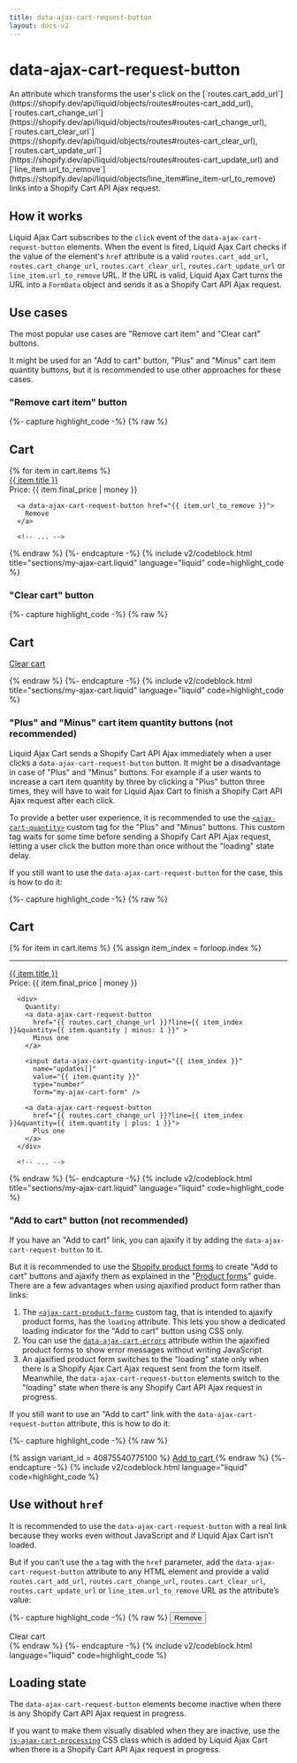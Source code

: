 ```yaml
---
title: data-ajax-cart-request-button
layout: docs-v2
---
```


# data-ajax-cart-request-button

<p class="lead" markdown="1">
An attribute which transforms the user's click on the 
[`routes.cart_add_url`](https://shopify.dev/api/liquid/objects/routes#routes-cart_add_url), 
[`routes.cart_change_url`](https://shopify.dev/api/liquid/objects/routes#routes-cart_change_url), 
[`routes.cart_clear_url`](https://shopify.dev/api/liquid/objects/routes#routes-cart_clear_url), 
[`routes.cart_update_url`](https://shopify.dev/api/liquid/objects/routes#routes-cart_update_url) 
and [`line_item.url_to_remove`](https://shopify.dev/api/liquid/objects/line_item#line_item-url_to_remove) links 
into a Shopify Cart API Ajax request.
</p>

## How it works

Liquid Ajax Cart subscribes to the `click` event of the `data-ajax-cart-request-button` elements.
When the event is fired, Liquid Ajax Cart checks if the value of the element's `href` attribute is a valid 
`routes.cart_add_url`, `routes.cart_change_url`, `routes.cart_clear_url`, `routes.cart_update_url` or `line_item.url_to_remove` URL.
If the URL is valid, Liquid Ajax Cart turns the URL into a `FormData` object and sends it as a Shopify Cart API Ajax request.

## Use cases

The most popular use cases are "Remove cart item" and "Clear cart" buttons. 

It might be used for an "Add to cart" button, "Plus" and "Minus" cart item quantity buttons,
but it is recommended to use other approaches for these cases.

### "Remove cart item" button

{%- capture highlight_code -%}
{% raw %}
<div class="my-cart" data-ajax-cart-section>
  <h2>Cart</h2>

  <div class="my-cart__items">
    {% for item in cart.items %}
      <div><a href="{{ item.url }}">{{ item.title }}</a></div>
      <div>Price: {{ item.final_price | money }}</div>

      <a data-ajax-cart-request-button href="{{ item.url_to_remove }}">
        Remove
      </a>

      <!-- ... -->
{% endraw %}
{%- endcapture -%}
{% include v2/codeblock.html title="sections/my-ajax-cart.liquid" language="liquid" code=highlight_code %}

### "Clear cart" button

{%- capture highlight_code -%}
{% raw %}
<div class="my-cart" data-ajax-cart-section>
  <h2>Cart</h2>

  <a data-ajax-cart-request-button href="{{ routes.cart_clear_url }}">
    Clear cart
  </a>

  <!-- ... -->
{% endraw %}
{%- endcapture -%}
{% include v2/codeblock.html title="sections/my-ajax-cart.liquid" language="liquid" code=highlight_code %}

### "Plus" and "Minus" cart item quantity buttons (not recommended)

Liquid Ajax Cart sends a Shopify Cart API Ajax immediately when a user clicks a `data-ajax-cart-request-button` button.
It might be a disadvantage in case of "Plus" and "Minus" buttons. 
For example if a user wants to increase a cart item quantity by three by clicking a "Plus" button three times,
they will have to wait for Liquid Ajax Cart to finish a Shopify Cart API Ajax request after each click.

To provide a better user experience, it is recommended to use the [`<ajax-cart-quantity>`](/v2/ajax-cart-quantity/) custom tag 
for the "Plus" and "Minus" buttons. This custom tag waits for some time before sending a Shopify Cart API Ajax request,
letting a user click the button more than once without the "loading" state delay.

If you still want to use the `data-ajax-cart-request-button` for the case, this is how to do it:

{%- capture highlight_code -%}
{% raw %}
<div class="my-cart" data-ajax-cart-section>
  <h2>Cart</h2>

  <div class="my-cart__items" data-ajax-cart-section-scroll>
    {% for item in cart.items %}
      {% assign item_index = forloop.index %}
      <hr />  
      <div><a href="{{ item.url }}">{{ item.title }}</a></div>
      <div>Price: {{ item.final_price | money }}</div>

      <div>
        Quantity:
        <a data-ajax-cart-request-button
          href="{{ routes.cart_change_url }}?line={{ item_index }}&quantity={{ item.quantity | minus: 1 }}" > 
          Minus one 
        </a>

        <input data-ajax-cart-quantity-input="{{ item_index }}"
          name="updates[]" 
          value="{{ item.quantity }}" 
          type="number" 
          form="my-ajax-cart-form" />

        <a data-ajax-cart-request-button
          href="{{ routes.cart_change_url }}?line={{ item_index }}&quantity={{ item.quantity | plus: 1 }}"> 
          Plus one 
        </a>
      </div>
  
      <!-- ... -->
{% endraw %}
{%- endcapture -%}
{% include v2/codeblock.html title="sections/my-ajax-cart.liquid" language="liquid" code=highlight_code %}

### "Add to cart" button (not recommended)

If you have an "Add to cart" link, you can ajaxify it by adding the `data-ajax-cart-request-button` to it.

But it is recommended to use the [Shopify product forms](https://shopify.dev/docs/themes/architecture/templates/product#the-product-form) 
to create "Add to cart" buttons and ajaxify them as explained in the "[Product forms](/v2/product-forms/)" guide. 
There are a few advantages when using ajaxified product form rather than links:
1. The [`<ajax-cart-product-form>`](/v2/ajax-cart-product-form/) custom tag, that is intended to ajaxify product forms, has the `loading` attribute. This lets you show a dedicated loading indicator for the "Add to cart" button using CSS only.
2. You can use the [`data-ajax-cart-errors`](/v2/data-ajax-cart-errors/) attribute within the ajaxified product forms to show error messages without writing JavaScript.
3. An ajaxified product form switches to the "loading" state only when there is a Shopify Ajax Cart Ajax request sent from the form itself. Meanwhile, the `data-ajax-cart-request-button` elements switch to the "loading" state when there is any Shopify Cart API Ajax request in progress.

If you still want to use an "Add to cart" link with the `data-ajax-cart-request-button` attribute, this is how to do it:

{%- capture highlight_code -%}
{% raw %}
<!-- You have to use a variant ID with the "routes.cart_add_url" route -->
{% assign variant_id = 40875540775100 %}
<a data-ajax-cart-request-button
  href="{{ routes.cart_add_url }}?id={{ variant_id }}&quantity=1" >
  Add to cart
</a>
{% endraw %}
{%- endcapture -%}
{% include v2/codeblock.html language="liquid" code=highlight_code %}

## Use without `href`

It is recommended to use the `data-ajax-cart-request-button` with a real link because they works even without JavaScript and if Liquid Ajax Cart isn't loaded.

But if you can’t use the `a` tag with the `href` parameter,
add the `data-ajax-cart-request-button` attribute to any HTML element 
and provide a valid `routes.cart_add_url`, `routes.cart_change_url`, `routes.cart_clear_url`, `routes.cart_update_url` or `line_item.url_to_remove` URL as the attribute’s value:

{%- capture highlight_code -%}
{% raw %}
<button data-ajax-cart-request-button="{{ item.url_to_remove }}">
  Remove
</button>

<div data-ajax-cart-request-button="{{ routes.cart_clear_url }}">
  Clear cart
</div>
{% endraw %}
{%- endcapture -%}
{% include v2/codeblock.html language="liquid" code=highlight_code %}

## Loading state

The `data-ajax-cart-request-button` elements become inactive when there is any Shopify Cart API Ajax request in progress.

If you want to make them visually disabled when they are inactive, use the [`js-ajax-cart-processing`](/v2/js-ajax-cart-processing/) CSS class 
which is added by Liquid Ajax Cart when there is a Shopify Cart API Ajax request in progress.